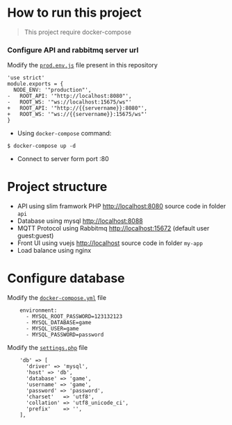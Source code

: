 # How to run this project
> This project require docker-compose

### Configure API and rabbitmq server url

Modify the [`prod.env.js`](https://github.com/PongCupz/cardgame/blob/main/my-app/config/prod.env.js) file present in this repository

```console
'use strict'
module.exports = {
  NODE_ENV: '"production"',
-   ROOT_API: '"http://localhost:8080"',
-   ROOT_WS: '"ws://localhost:15675/ws"'
+   ROOT_API: '"http://{{servername}}:8080"',
+   ROOT_WS: '"ws://{{servername}}:15675/ws"'
}
```
* Using `docker-compose` command:

```console
$ docker-compose up -d
```
* Connect to server form port :80

# Project structure

- API using slim framwork PHP [http://localhost:8080](http://localhost:8080) source code in folder `api`
- Database using mysql [http://localhost:8088](http://localhost:8088)
- MQTT Protocol using Rabbitmq [http://localhost:15672](http://localhost:15672) (default user guest:guest)
- Front UI using vuejs [http://localhost](http://localhost) source code in folder `my-app`
- Load balance using nginx

# Configure database

Modify the [`docker-compose.yml`](https://github.com/PongCupz/cardgame/blob/main/docker-compose.yml) file

```console
    environment:
      - MYSQL_ROOT_PASSWORD=123132123
      - MYSQL_DATABASE=game
      - MYSQL_USER=game
      - MYSQL_PASSWORD=password
```
Modify the [`settings.php`](https://github.com/PongCupz/cardgame/blob/main/api/src/settings.php) file

```console
    'db' => [
      'driver' => 'mysql',
      'host' => 'db',
      'database' => 'game',
      'username' => 'game',
      'password' => 'password',
      'charset'   => 'utf8',
      'collation' => 'utf8_unicode_ci',
      'prefix'    => '',
    ],
```